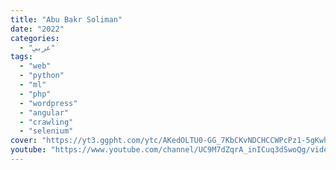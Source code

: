 ```yaml
---
title: "Abu Bakr Soliman"
date: "2022"
categories:
  - "عربي"
tags:
  - "web"
  - "python"
  - "ml"
  - "php"
  - "wordpress"
  - "angular"
  - "crawling"
  - "selenium"
cover: "https://yt3.ggpht.com/ytc/AKedOLTU0-GG_7KbCKvNDCHCCWPcPz1-5gKwhBFOuHhB=s88-c-k-c0x00ffffff-no-rj"
youtube: "https://www.youtube.com/channel/UC9M7dZqrA_inICuq3dSwoQg/videos"
---
```


